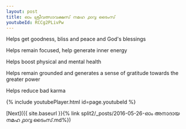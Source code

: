 ```yaml
---
layout: post
title: ഓം ശ്രീവത്സാവക്ഷസ് നമഹ ൧൦൮ ടൈംസ്
youtubeId: RCCg2PLivPw
---
```

 
 
Helps get goodness, bliss and peace and God's blessings
 
Helps remain focused, help generate inner energy 
 
Helps boost physical and mental health 
 
Helps remain grounded and generates a sense of gratitude towards the greater power 
 
Helps reduce bad karma
 
 
 
 


{% include youtubePlayer.html id=page.youtubeId %}
 
[Next]({{ site.baseurl }}{% link  split2/_posts/2016-05-26-ഓം അനാദായ നമഹ ൧൦൮ ടൈംസ്.md%})
 
